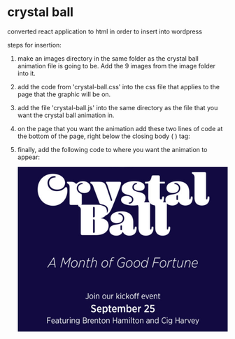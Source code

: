 # crystal ball

converted react application to html in order to insert into wordpress

steps for insertion:

1. make an images directory in the same folder as the crystal ball animation file is going to be.   Add the 9 images from the image folder into it.

1. add the code from 'crystal-ball.css' into the css file that applies to the page that the graphic will be on.

1. add the file 'crystal-ball.js' into the same directory as the file that you want the crystal ball animation in.

1. on the page that you want the animation add these two lines of code at the bottom of the page, right below the closing body ( </body> ) tag:

    <script src="https://cdnjs.cloudflare.com/ajax/libs/pixi.js/5.3.3/pixi.min.js"></script>
    <script src="crystal-ball.js"></script>

1. finally, add the following code to where you want the animation to appear:

    <div id="crystal-ball-unifier">
        <div id="crystal-ball-animated-graphic"></div>
        <img alt="lower-half-of-promo" src='/images/bottom-graphic.png' />
    </div>